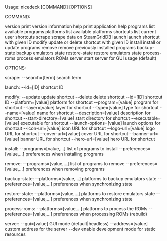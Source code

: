 Usage: nicedeck [COMMAND] [OPTIONS]

COMMAND:

version         print version information
help            print application help
programs        list available programs
platforms       list available platforms
shortcuts       list current user shortcuts
scrape          scrape data on SteamGridDB
launch          launch shortcut with given ID
modify          update or delete shortcut with given ID
install         install or update programs
remove          remove previously installed programs
backup-state    backup emulators state
restore-state   restore emulators state
process-roms    process emulators ROMs
server          start server for GUI usage (default)

OPTIONS:

scrape:
  --search=[term]             search term

launch:
  --id=[ID]                   shortcut ID

modify:
  --update                    update shortcut
  --delete                    delete shortcut
  --id=[ID]                   shortcut ID
  --platform=[value]          platform for shortcut
  --program=[value]           program for shortcut
  --layer=[value]             layer for shortcut
  --type=[value]              type for shortcut
  --name=[value]              name for shortcut
  --description=[value]       description for shortcut
  --start-directory=[value]   start directory for shortcut
  --executable=[value]        executable for shortcut
  --launch-options=[value]    launch options for shortcut
  --icon-url=[value]          icon URL for shortcut
  --logo-url=[value]          logo URL for shortcut
  --cover-url=[value]         cover URL for shortcut
  --banner-url=[value]        banner URL for shortcut
  --hero-url=[value]          hero URL for shortcut

install:
  --programs=[value,...]      list of programs to install
  --preferences=[value,...]   preferences when installing programs

remove:
  --programs=[value,...]      list of programs to remove
  --preferences=[value,...]   preferences when removing programs

backup-state:
  --platforms=[value,...]     platforms to backup emulators state
  --preferences=[value,...]   preferences when synchronizing state

restore-state:
  --platforms=[value,...]     platforms to restore emulators state
  --preferences=[value,...]   preferences when synchronizing state

process-roms:
  --platforms=[value,...]     platforms to process the ROMs
  --preferences=[value,...]   preferences when processing ROMs (rebuild)

server:
  --gui=[value]               GUI mode (default|headless)
  --address=[value]           custom address for the server
  --dev                       enable development mode for static resources